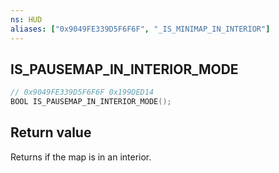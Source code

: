 ```yaml
---
ns: HUD
aliases: ["0x9049FE339D5F6F6F", "_IS_MINIMAP_IN_INTERIOR"]
---
```

## IS_PAUSEMAP_IN_INTERIOR_MODE

```c
// 0x9049FE339D5F6F6F 0x199DED14
BOOL IS_PAUSEMAP_IN_INTERIOR_MODE();
```

## Return value
Returns if the map is in an interior.
